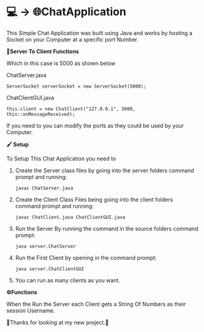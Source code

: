 
# 💻 -> 🌐ChatApplication
This Simple Chat Application was built using Java and works by hosting a Socket on your Computer at a specific port Number. 

**📖Server To Client Functions**

Which in this case is 5000 as shown below

ChatServer.java

```ServerSocket serverSocket = new ServerSocket(5000);```

ChatClientGUI.java

```this.client = new ChatClient("127.0.0.1", 5000, this::onMessageReceived);```

If you need to you can modify the ports as they could be used by your Computer.

**🖌️ Setup**

To Setup This Chat Application you need to 
1. Create the Server class files by going into the server folders command prompt and running:

      ```javac ChatServer.java```

2. Create the Client Class Files being going into the client folders command prompt and running:

      ```javac ChatClient.java ChatClientGUI.java```

3. Run the Server By running the command in the source folders command prompt:

     ```java server.ChatServer```

4. Run the First Client by opening in the command prompt:

     ```java server.ChatClientGUI```

5. You can run as many clients as you want.

**⚙️Functions**

When the Run the Server each Client gets a String Of Numbers as their session Username.


👋Thanks for looking at my new project.👋
